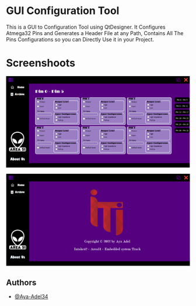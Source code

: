 
# GUI Configuration Tool


This is a GUI to Configuration Tool using QtDesigner. It Configures Atmega32 Pins and Generates a Header File at any Path, Contains All The Pins Configurations so you can Directly Use it in your Project.

# Screenshoots

![alt text](https://github.com/Aya-Adel34/Atmega32_ConfigurationTool/blob/main/ScreenShoots/PortConfigurator_v0.PNG?raw=true)


![alt text](https://github.com/Aya-Adel34/Atmega32_ConfigurationTool/blob/main/ScreenShoots/AboutUs.PNG?raw=true)

## Authors

- [@Aya-Adel34](https://github.com/Aya-Adel34) 

